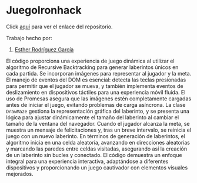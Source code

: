 # JuegoIronhack

Click [aquí](https://github.com/ESTHERRODRIGUEZGARCIA/JuegoIronhack.github.io.git) para ver el enlace del repositorio.

Trabajo hecho por:
1. [Esther Rodríguez García](https://github.com/ESTHERRODRIGUEZGARCIA)





El código proporciona una experiencia de juego dinámica al utilizar el algoritmo de Recursive Backtracking para generar laberintos únicos en cada partida. Se incorporan imágenes para representar al jugador y la meta. El manejo de eventos del DOM es esencial: detecta las teclas presionadas para permitir que el jugador se mueva, y también implementa eventos de deslizamiento en dispositivos táctiles para una experiencia móvil fluida. El uso de Promesas asegura que las imágenes estén completamente cargadas antes de iniciar el juego, evitando problemas de carga asíncrona. La clase `DrawMaze` gestiona la representación gráfica del laberinto, y se presenta una lógica para ajustar dinámicamente el tamaño del laberinto al cambiar el tamaño de la ventana del navegador. Cuando el jugador alcanza la meta, se muestra un mensaje de felicitaciones y, tras un breve intervalo, se reinicia el juego con un nuevo laberinto. En términos de generación de laberintos, el algoritmo inicia en una celda aleatoria, avanzando en direcciones aleatorias y marcando las paredes entre celdas visitadas, asegurando así la creación de un laberinto sin bucles y conectado. El código demuestra un enfoque integral para una experiencia interactiva, adaptándose a diferentes dispositivos y proporcionando un juego cautivador con elementos visuales mejorados.





